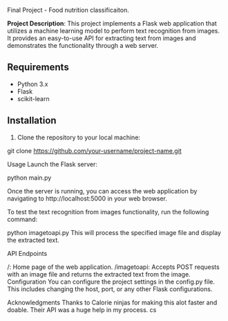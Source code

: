 Final Project - Food nutrition classificaiton.

**Project Description**: This project implements a Flask web application that utilizes a machine learning model to perform text recognition from images. It provides an easy-to-use API for extracting text from images and demonstrates the functionality through a web server.

## Requirements

- Python 3.x
- Flask
- scikit-learn
## Installation

1. Clone the repository to your local machine:

git clone https://github.com/your-username/project-name.git

Usage
Launch the Flask server:

python main.py

Once the server is running, you can access the web application by navigating to http://localhost:5000 in your web browser.

To test the text recognition from images functionality, run the following command:

python imagetoapi.py
This will process the specified image file and display the extracted text.

API Endpoints

/: Home page of the web application.
/imagetoapi: Accepts POST requests with an image file and returns the extracted text from the image.
Configuration
You can configure the project settings in the config.py file. This includes changing the host, port, or any other Flask configurations.

Acknowledgments
Thanks to Calorie ninjas for making this alot faster and doable. Their API was a huge help in my process.
cs
